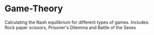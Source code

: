 # Game-Theory
Calculating the Nash equilibrium for different types of games.
Includes: Rock paper scissors, Prisoner's Dilemma and Battle of the Sexes
